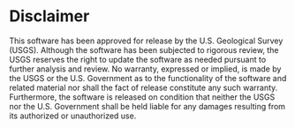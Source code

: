 Disclaimer
==========

This software has been approved for release by the U.S. Geological Survey (USGS).
Although the software has been subjected to rigorous review, the USGS reserves
the right to update the software as needed pursuant to further analysis and review. 
No warranty, expressed or implied, is made by the USGS or the U.S. Government as 
to the functionality of the software and related material nor shall the fact of 
release constitute any such warranty. Furthermore, the software is released 
on condition that neither the USGS nor the U.S. Government shall be held liable 
for any damages resulting from its authorized or unauthorized use.
